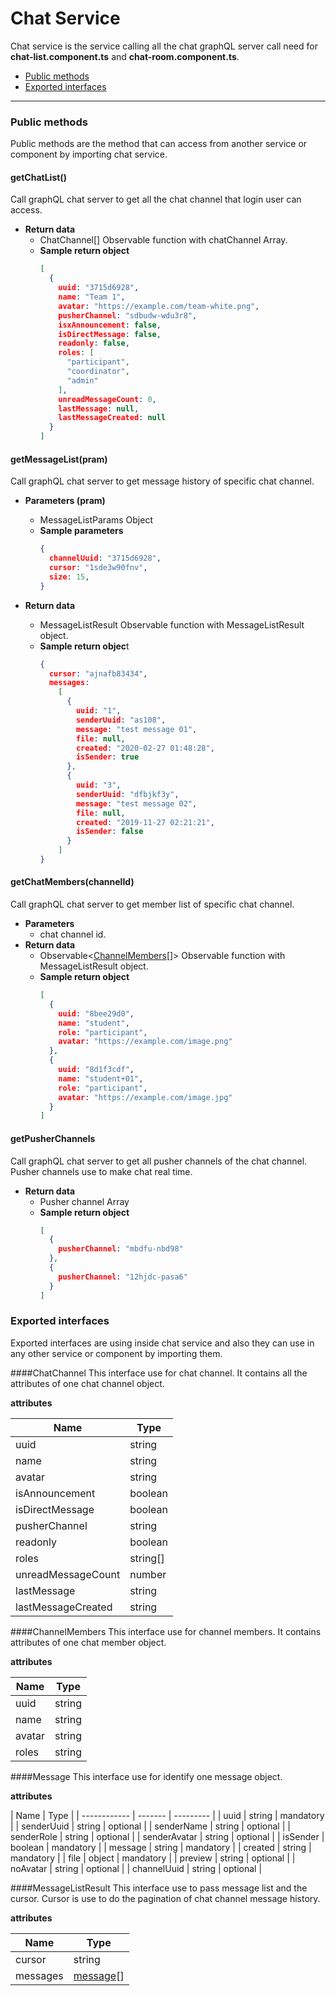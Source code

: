 # Chat Service

Chat service is the service calling all the chat graphQL server call need for **chat-list.component.ts** and **chat-room.component.ts**.

<!-- markdown-toc start - Don't edit this section. Run M-x markdown-toc-refresh-toc -->
- [Public methods](#-Public-methods)
- [Exported interfaces](#Exported-interfaces)
<!-- tocstop -->

---

### Public methods
Public methods are the method that can access from another service or component by importing chat service.

#### **getChatList()** 
Call graphQL chat server to get all the chat channel that login user can access.

- **Return data**
  -  ChatChannel[]
  Observable function with chatChannel Array.
  - **Sample return object**
    ```json
    [
      {
        uuid: "3715d6928",
        name: "Team 1",
        avatar: "https://example.com/team-white.png",
        pusherChannel: "sdbudw-wdu3r8",
        isxAnnouncement: false,
        isDirectMessage: false,
        readonly: false,
        roles: [
          "participant",
          "coordinator",
          "admin"
        ],
        unreadMessageCount: 0,
        lastMessage: null,
        lastMessageCreated: null
      }
    ] 
    ```

#### **getMessageList(pram)**
Call graphQL chat server to get message history of specific chat channel.

- **Parameters (pram)**
  - MessageListParams Object
  - **Sample parameters**
    ```json
    {
      channelUuid: "3715d6928",
      cursor: "1sde3w90fnv",
      size: 15,
    }
    ```

- **Return data**
  - MessageListResult
  Observable function with MessageListResult object.
  - **Sample return objec**t
    ```json
    {
      cursor: "ajnafb83434",
      messages: 
        [
          {
            uuid: "1",
            senderUuid: "as108",
            message: "test message 01",
            file: null,
            created: "2020-02-27 01:48:28",
            isSender: true
          },
          {
            uuid: "3",
            senderUuid: "dfbjkf3y",
            message: "test message 02",
            file: null,
            created: "2019-11-27 02:21:21",
            isSender: false
          }
        ]
    }
    ```

#### **getChatMembers(channelId)**
Call graphQL chat server to get member list of specific chat channel.

- **Parameters**
  - chat channel id.
- **Return data**
  - Observable<[ChannelMembers](#ChannelMembers)[]>
    Observable function with MessageListResult object.
  - **Sample return object**
    ```json
    [
      {
        uuid: "8bee29d0",
        name: "student",
        role: "participant",
        avatar: "https://example.com/image.png"
      },
      {
        uuid: "8d1f3cdf",
        name: "student+01",
        role: "participant",
        avatar: "https://example.com/image.jpg"
      }
    ]
    ```
#### **getPusherChannels**
Call graphQL chat server to get all pusher channels of the chat channel. Pusher channels use to make chat real time.

- **Return data**
  - Pusher channel Array
  - **Sample return object**
    ```json
    [
      {
        pusherChannel: "mbdfu-nbd98"
      },
      {
        pusherChannel: "12hjdc-pasa6"
      }
    ]
    ```

### Exported interfaces
Exported interfaces are using inside chat service and also they can use in any other service or component by importing them.

####ChatChannel
   This interface use for chat channel. It contains all the attributes of one chat channel object.
   
   **attributes**

| Name               | Type     |
| ------------------ | -------- |
| uuid               | string   |
| name               | string   |
| avatar             | string   |
| isAnnouncement     | boolean  |
| isDirectMessage    | boolean  |
| pusherChannel      | string   |
| readonly           | boolean  |
| roles              | string[] |
| unreadMessageCount | number   |
| lastMessage        | string   |
| lastMessageCreated | string   |

####ChannelMembers
   This interface use for channel members. It contains attributes of one chat member object.

**attributes**

| Name   | Type   |
| ------ | ------ |
| uuid   | string |
| name   | string |
| avatar | string |
| roles  | string |

####Message
  This interface use for identify one message object.

**attributes**

| Name         | Type    |
| ------------ | ------- | --------- |
| uuid         | string  | mandatory |
| senderUuid   | string  | optional  |
| senderName   | string  | optional  |
| senderRole   | string  | optional  |
| senderAvatar | string  | optional  |
| isSender     | boolean | mandatory |
| message      | string  | mandatory |
| created      | string  | mandatory |
| file         | object  | mandatory |
| preview      | string  | optional  |
| noAvatar     | string  | optional  |
| channelUuid  | string  | optional  |

####MessageListResult
  This interface use to pass message list and the cursor. Cursor is use to do the pagination of chat channel message history.

**attributes**

| Name     | Type      |
| -------- | --------- |
| cursor   | string    |
| messages | [message](#Message)[] |